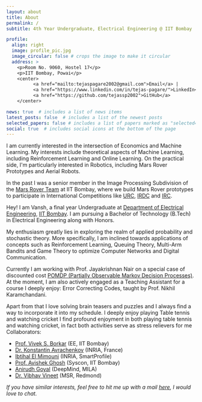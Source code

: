 ```yaml
---
layout: about
title: About
permalink: /
subtitle: 4th Year Undergraduate, Electrical Engineering @ IIT Bombay

profile:
  align: right
  image: profile_pic.jpg
  image_circular: false # crops the image to make it circular
  address: >
    <p>Room No. 9060, Hostel 17</p>
    <p>IIT Bombay, Powai</p>
    <center>
          <a href="mailto:tejaspagare2002@gmail.com">Email</a> |
          <a href="https://www.linkedin.com/in/tejas-pagare/">LinkedIn</a> | 
          <a href="https://github.com/tejassp2002">GitHub</a>
    </center>

news: true  # includes a list of news items
latest_posts: false  # includes a list of the newest posts
selected_papers: false # includes a list of papers marked as "selected={true}"
social: true  # includes social icons at the bottom of the page
---
```



I am currently interested in the intersection of Economics and Machine Learning. 
My interests include theoretical aspects of Machine Learning, including Reinforcement Learning and Online Learning. 
On the practical side, I'm particularly interested in Robotics, including Mars Rover Prototypes and Aerial Robots. 


In the past I was a senior member in the Image Processing Subdivision of the <a href="https://iitbmartian.github.io/">Mars Rover Team</a> at IIT Bombay, where we build Mars Rover prototypes to participate in International Competitions like <a href="https://urc.marssociety.org/">URC</a>, <a href="https://southasia.marssociety.org/irdc/">IRDC</a> and <a href="https://southasia.marssociety.org/indianroverchallenge/">IRC</a>. 


Hey! I am Vansh, a final year Undergraduate at [Department of Electrical Engineering](https://www.ee.iitb.ac.in/web/index.php), [IIT Bombay](https://www.iitb.ac.in/). I am pursuing a Bachelor of Technology (B.Tech) in Electrical Engineering along with Honors. 

My enthusiasm greatly lies in exploring the realm of applied probability and stochastic theory. More specifically, I am inclined towards applications of concepts such as Reinforcement Learning, Queuing Theory, Multi-Arm Bandits and Game Theory to optimize Computer Networks and Digital Communication.

Currently I am working with Prof. Jayakrishnan Nair on a special case of discounted cost [POMDP (Partially Observable Markov Decision Processes)](/research). At the moment, I am also actively engaged as a Teaching Assistant for a course I deeply enjoy: Error Correcting Codes, taught by Prof. Nikhil Karamchandani.

Apart from that I love solving brain teasers and puzzles and I always find a way to incorporate it into my schedule. I deeply enjoy playing Table tennis and watching cricket I find profound enjoyment in both playing table tennis and watching cricket, in fact both activities serve as stress relievers for me 
Collaborators:
- <a href="https://www.ee.iitb.ac.in/web/people/faculty/home/borkar">Prof. Vivek S. Borkar</a> (EE, IIT Bombay)
- <a href="https://www-sop.inria.fr/members/Konstantin.Avratchenkov/me.html">Dr. Konstantin Avrachenkov</a> (INRIA, France)
- <a href="https://www.linkedin.com/in/ibtihal-el-m/">Ibtihal El Mimouni</a> (INRIA, SmartProfile)
- <a href="https://sites.google.com/view/avishekghosh/home?authuser=1">Prof. Avishek Ghosh</a> (Syscon, IIT Bombay)
- <a href="https://anirudh9119.github.io/">Anirudh Goyal</a> (DeepMind, MILA)
- <a href="https://www.microsoft.com/en-us/research/people/vivineet/">Dr. Vibhav Vineet</a> (MSR, Redmond)

_If you have similar interests, feel free to hit me up with a mail <a href="mailto:tejaspagare2002@gmail.com?subject=Hi">here</a>, I would love to chat._


<!-- Write your biography here. Tell the world about yourself. Link to your favorite [subreddit](http://reddit.com). You can put a picture in, too. The code is already in, just name your picture `prof_pic.jpg` and put it in the `img/` folder.

Put your address / P.O. box / other info right below your picture. You can also disable any of these elements by editing `profile` property of the YAML header of your `_pages/about.md`. Edit `_bibliography/papers.bib` and Jekyll will render your [publications page](/al-folio/publications/) automatically.

Link to your social media connections, too. This theme is set up to use [Font Awesome icons](http://fortawesome.github.io/Font-Awesome/) and [Academicons](https://jpswalsh.github.io/academicons/), like the ones below. Add your Facebook, Twitter, LinkedIn, Google Scholar, or just disable all of them. -->
